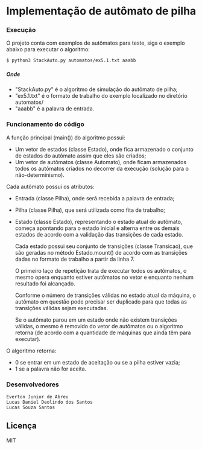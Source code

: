 # Implementação de autômato de pilha

### Execução  

O projeto conta com exemplos de autômatos para teste, siga o exemplo abaixo para executar o algoritmo:
```sh
$ python3 StackAuto.py automatos/ex5.1.txt aaabb
```
##### Onde
- "StackAuto.py" é o algoritmo de simulação do autômato de pilha;
- "ex5.1.txt" é o formato de trabalho do exemplo localizado no diretório automatos/
- "aaabb" é a palavra de entrada.

### Funcionamento do código

A função principal (main()) do algoritmo possui: 
- Um vetor de estados (classe Estado), onde fica armazenado o conjunto de estados do autômato assim que eles são criados;
- Um vetor de autômatos (classe Automato), onde ficam armazenados todos os autômatos criados no decorrer da execução (solução para o não-determinismo).

Cada autômato possui os atributos:
- Entrada (classe Pilha), onde será recebida a palavra de entrada;
- Pilha (classe Pilha), que será utilizada como fita de trabalho;
- Estado (classe Estado), representando o estado atual do autômato, começa apontando para o estado inicial e alterna entre os demais estados de acordo com a validação das transições de cada estado.

    Cada estado possui seu conjunto de transições (classe Transicao), que são geradas no método Estado.mount() de acordo com as transições dadas no formato de trabalho a partir da linha 7.

    O primeiro laço de repetição trata de executar todos os autômatos, o mesmo opera enquanto estiver autômatos no vetor e enquanto nenhum resultado foi alcançado.
    
    Conforme o número de transições válidas no estado atual da máquina, o autômato em questão pode precisar ser duplicado para que todas as transições válidas sejam executadas.
    
    Se o autômato parou em um estado onde não existem transições válidas, o mesmo é removido do vetor de autômatos ou o algoritmo retorna (de acordo com a quantidade de máquinas que ainda têm para executar).

O algoritmo retorna:
- 0 se entrar em um estado de aceitação ou se a pilha estiver vazia;
- 1 se a palavra não for aceita.





### Desenvolvedores

    Everton Junior de Abreu
    Lucas Daniel Deolindo dos Santos
    Lucas Souza Santos

Licença
----

MIT
